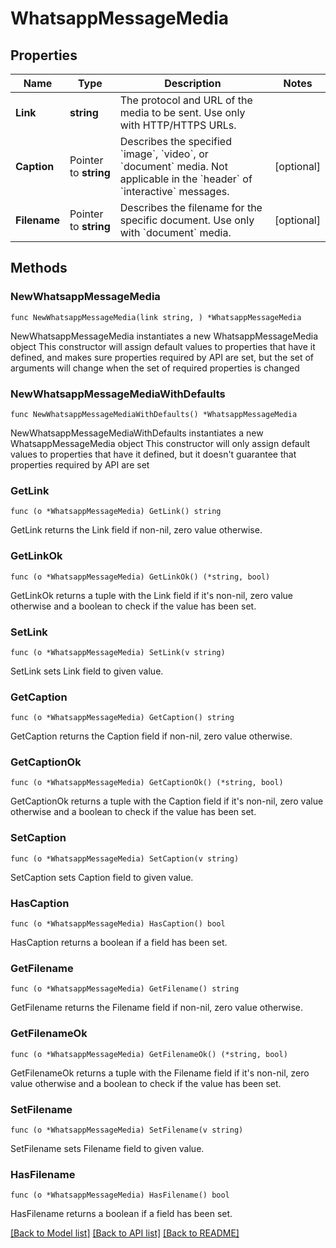 # WhatsappMessageMedia

## Properties

Name | Type | Description | Notes
------------ | ------------- | ------------- | -------------
**Link** | **string** | The protocol and URL of the media to be sent. Use only with HTTP/HTTPS URLs. | 
**Caption** | Pointer to **string** | Describes the specified &#x60;image&#x60;, &#x60;video&#x60;, or &#x60;document&#x60; media. Not applicable in the &#x60;header&#x60; of &#x60;interactive&#x60; messages. | [optional] 
**Filename** | Pointer to **string** | Describes the filename for the specific document. Use only with &#x60;document&#x60; media. | [optional] 

## Methods

### NewWhatsappMessageMedia

`func NewWhatsappMessageMedia(link string, ) *WhatsappMessageMedia`

NewWhatsappMessageMedia instantiates a new WhatsappMessageMedia object
This constructor will assign default values to properties that have it defined,
and makes sure properties required by API are set, but the set of arguments
will change when the set of required properties is changed

### NewWhatsappMessageMediaWithDefaults

`func NewWhatsappMessageMediaWithDefaults() *WhatsappMessageMedia`

NewWhatsappMessageMediaWithDefaults instantiates a new WhatsappMessageMedia object
This constructor will only assign default values to properties that have it defined,
but it doesn't guarantee that properties required by API are set

### GetLink

`func (o *WhatsappMessageMedia) GetLink() string`

GetLink returns the Link field if non-nil, zero value otherwise.

### GetLinkOk

`func (o *WhatsappMessageMedia) GetLinkOk() (*string, bool)`

GetLinkOk returns a tuple with the Link field if it's non-nil, zero value otherwise
and a boolean to check if the value has been set.

### SetLink

`func (o *WhatsappMessageMedia) SetLink(v string)`

SetLink sets Link field to given value.


### GetCaption

`func (o *WhatsappMessageMedia) GetCaption() string`

GetCaption returns the Caption field if non-nil, zero value otherwise.

### GetCaptionOk

`func (o *WhatsappMessageMedia) GetCaptionOk() (*string, bool)`

GetCaptionOk returns a tuple with the Caption field if it's non-nil, zero value otherwise
and a boolean to check if the value has been set.

### SetCaption

`func (o *WhatsappMessageMedia) SetCaption(v string)`

SetCaption sets Caption field to given value.

### HasCaption

`func (o *WhatsappMessageMedia) HasCaption() bool`

HasCaption returns a boolean if a field has been set.

### GetFilename

`func (o *WhatsappMessageMedia) GetFilename() string`

GetFilename returns the Filename field if non-nil, zero value otherwise.

### GetFilenameOk

`func (o *WhatsappMessageMedia) GetFilenameOk() (*string, bool)`

GetFilenameOk returns a tuple with the Filename field if it's non-nil, zero value otherwise
and a boolean to check if the value has been set.

### SetFilename

`func (o *WhatsappMessageMedia) SetFilename(v string)`

SetFilename sets Filename field to given value.

### HasFilename

`func (o *WhatsappMessageMedia) HasFilename() bool`

HasFilename returns a boolean if a field has been set.


[[Back to Model list]](../README.md#documentation-for-models) [[Back to API list]](../README.md#documentation-for-api-endpoints) [[Back to README]](../README.md)


